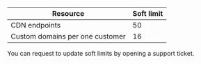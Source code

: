
| Resource  | Soft limit 
--- | ---
| CDN endpoints | 50
| Custom domains per one customer| 16

You can request to update soft limits by opening a support ticket.

